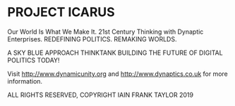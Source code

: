 # PROJECT ICARUS #
Our World Is What We Make It. 
21st Century Thinking with Dynaptic Enterprises. 
REDEFINING POLITICS. REMAKING WORLDS.


A SKY BLUE APPROACH THINKTANK BUILDING THE FUTURE OF DIGITAL POLITICS TODAY!

Visit http://www.dynamicunity.org and http://www.dynaptics.co.uk for more information.

ALL RIGHTS RESERVED, COPYRIGHT IAIN FRANK TAYLOR 2019